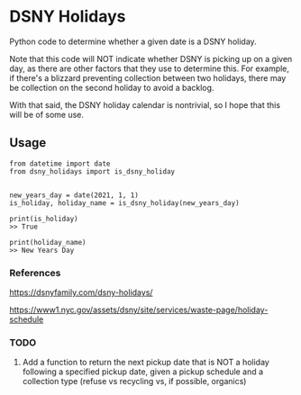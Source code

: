 # DSNY Holidays
Python code to determine whether a given date is a DSNY holiday.

Note that this code will NOT indicate whether DSNY is picking up on a given day, as there are other factors that they use to determine this. For example, if there's a blizzard preventing collection between two holidays, there may be collection on the second holiday to avoid a backlog.

With that said, the DSNY holiday calendar is nontrivial, so I hope that this will be of some use.

## Usage

```
from datetime import date
from dsny_holidays import is_dsny_holiday


new_years_day = date(2021, 1, 1)
is_holiday, holiday_name = is_dsny_holiday(new_years_day)

print(is_holiday)
>> True

print(holiday_name)
>> New Years Day
```

### References
https://dsnyfamily.com/dsny-holidays/

https://www1.nyc.gov/assets/dsny/site/services/waste-page/holiday-schedule

### TODO
1. Add a function to return the next pickup date that is NOT a holiday following a specified pickup date, given a pickup schedule and a collection type (refuse vs recycling vs, if possible, organics)